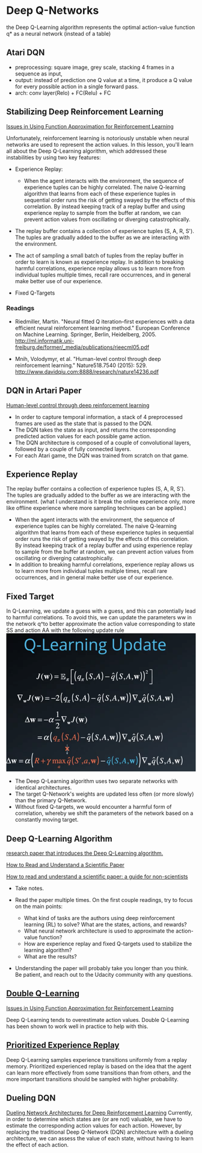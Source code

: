 # Deep Q-Networks
the Deep Q-Learning algorithm represents the optimal action-value function q* as a neural network (instead of a table)
## Atari DQN
- preprocessing: square image, grey scale, stacking 4 frames in a sequence as input,
- output: instead of prediction one Q value at a time, it produce a Q value for every possible action in a single forward pass.
- arch: conv layer(Relo) + FC(Relu) + FC

## Stabilizing Deep Reinforcement Learning
[Issues in Using Function Approximation for Reinforcement Learning](http://citeseerx.ist.psu.edu/viewdoc/download?doi=10.1.1.73.3097&rep=rep1&type=pdf)

Unfortunately, reinforcement learning is notoriously unstable when neural networks are used to represent the action values. In this lesson, you'll learn all about the Deep Q-Learning algorithm, which addressed these instabilities by using two key features:
- Experience Replay:
  - When the agent interacts with the environment, the sequence of experience tuples can be highly correlated. The naive Q-learning algorithm that learns from each of these experience tuples in sequential order runs the risk of getting swayed by the effects of this correlation. By instead keeping track of a replay buffer and using experience replay to sample from the buffer at random, we can prevent action values from oscillating or diverging catastrophically.

- The replay buffer contains a collection of experience tuples (S, A, R, S'). The tuples are gradually added to the buffer as we are interacting with the environment.

- The act of sampling a small batch of tuples from the replay buffer in order to learn is known as experience replay. In addition to breaking harmful correlations, experience replay allows us to learn more from individual tuples multiple times, recall rare occurrences, and in general make better use of our experience.
- Fixed Q-Targets

### Readings
  - Riedmiller, Martin. "Neural fitted Q iteration–first experiences with a data efficient neural reinforcement learning method." European Conference on Machine Learning. Springer, Berlin, Heidelberg, 2005. http://ml.informatik.uni-freiburg.de/former/_media/publications/rieecml05.pdf

  - Mnih, Volodymyr, et al. "Human-level control through deep reinforcement learning." Nature518.7540 (2015): 529. http://www.davidqiu.com:8888/research/nature14236.pdf
## DQN in Artari Paper
[Human-level control through deep reinforcement
learning](https://storage.googleapis.com/deepmind-media/dqn/DQNNaturePaper.pdf)
- In order to capture temporal information, a stack of 4 preprocessed frames are used as the state that is passed to the DQN.
- The DQN takes the state as input, and returns the corresponding predicted action values for each possible game action.
- The DQN architecture is composed of a couple of convolutional layers, followed by a couple of fully connected layers.
- For each Atari game, the DQN was trained from scratch on that game.

## Experience Replay
The replay buffer contains a collection of experience tuples (S, A, R, S'). The tuples are gradually added to the buffer as we are interacting with the environment.
  (what I understand is it break the online experience only, more like offline experience where more sampling techniques can be applied.)
- When the agent interacts with the environment, the sequence of experience tuples can be highly correlated. The naive Q-learning algorithm that learns from each of these experience tuples in sequential order runs the risk of getting swayed by the effects of this correlation. By instead keeping track of a replay buffer and using experience replay to sample from the buffer at random, we can prevent action values from oscillating or diverging catastrophically.
- In addition to breaking harmful correlations, experience replay allows us to learn more from individual tuples multiple times, recall rare occurrences, and in general make better use of our experience.
## Fixed Target
In Q-Learning, we update a guess with a guess, and this can potentially lead to harmful correlations. To avoid this, we can update the parameters ww in the network q^to better approximate the action value corresponding to state SS and action AA with the following update rule
![alt text](./images/q_learning_update.png)
- The Deep Q-Learning algorithm uses two separate networks with identical architectures.
- The target Q-Network's weights are updated less often (or more slowly) than the primary Q-Network.
- Without fixed Q-targets, we would encounter a harmful form of correlation, whereby we shift the parameters of the network based on a constantly moving target.
## Deep Q-Learning Algorithm
[ research paper that introduces the Deep Q-Learning algorithm.](https://storage.googleapis.com/deepmind-media/dqn/DQNNaturePaper.pdf)

[How to Read and Understand a Scientific Paper](https://www.huffpost.com/entry/how-to-read-and-understand-a-scientific-paper_b_5501628)

[How to read and understand a scientific paper: a guide for non-scientists](https://violentmetaphors.com/2013/08/25/how-to-read-and-understand-a-scientific-paper-2/)
- Take notes.

- Read the paper multiple times. On the first couple readings, try to focus on the main points:

  - What kind of tasks are the authors using deep reinforcement learning (RL) to solve? What are the states, actions, and rewards?
  - What neural network architecture is used to approximate the action-value function?
  - How are experience replay and fixed Q-targets used to stabilize the learning algorithm?
  - What are the results?
- Understanding the paper will probably take you longer than you think. Be patient, and reach out to the Udacity community with any questions.

## [Double Q-Learning](https://arxiv.org/abs/1509.06461)
[Issues in Using Function Approximation for Reinforcement Learning](https://www.ri.cmu.edu/pub_files/pub1/thrun_sebastian_1993_1/thrun_sebastian_1993_1.pdf)

Deep Q-Learning tends to overestimate action values. Double Q-Learning has been shown to work well in practice to help with this.

## [Prioritized Experience Replay](https://arxiv.org/abs/1511.05952)
Deep Q-Learning samples experience transitions uniformly from a replay memory. Prioritized experienced replay is based on the idea that the agent can learn more effectively from some transitions than from others, and the more important transitions should be sampled with higher probability.

## Dueling DQN
[Dueling Network Architectures for Deep Reinforcement Learning](https://arxiv.org/abs/1511.06581)
Currently, in order to determine which states are (or are not) valuable, we have to estimate the corresponding action values for each action. However, by replacing the traditional Deep Q-Network (DQN) architecture with a dueling architecture, we can assess the value of each state, without having to learn the effect of each action.
